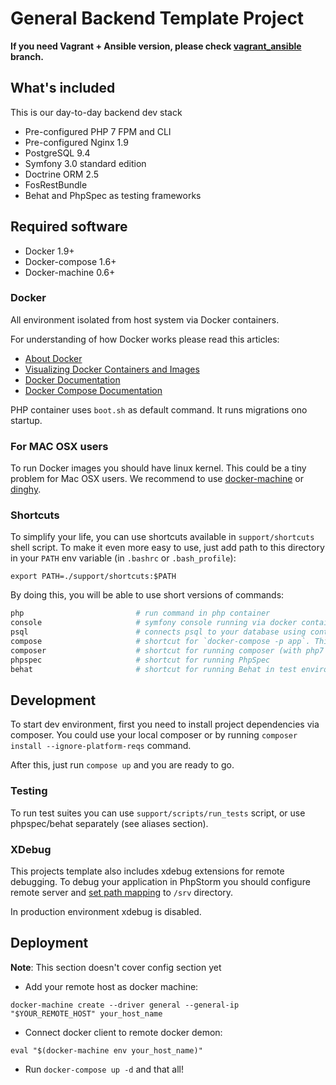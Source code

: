 General Backend Template Project
===================================

**If you need Vagrant + Ansible version, please check [vagrant_ansible](https://github.com/intellectsoft-uk/symfony-skeleton/tree/vagrant_ansible) branch.**

## What's included

This is our day-to-day backend dev stack

 - Pre-configured PHP 7 FPM and CLI
 - Pre-configured Nginx 1.9
 - PostgreSQL 9.4
 - Symfony 3.0 standard edition
 - Doctrine ORM 2.5
 - FosRestBundle
 - Behat and PhpSpec as testing frameworks

## Required software

 - Docker 1.9+
 - Docker-compose 1.6+
 - Docker-machine 0.6+

### Docker

All environment isolated from host system via Docker containers.

For understanding of how Docker works please read this articles:

 - [About Docker](http://www.wintellect.com/devcenter/paulballard/what-developers-need-to-know-about-docker)
 - [Visualizing Docker Containers and Images](http://merrigrove.blogspot.com.by/2015/10/visualizing-docker-containers-and-images.html)
 - [Docker Documentation](https://docs.docker.com/engine/misc/)
 - [Docker Compose Documentation](https://docs.docker.com/compose/)

PHP container uses `boot.sh` as default command. It runs migrations ono startup.

### For MAC OSX users

To run Docker images you should have linux kernel. This could be a tiny problem for Mac OSX users. We recommend to use [docker-machine](https://docs.docker.com/v1.8/installation/mac/) or [dinghy](https://github.com/codekitchen/dinghy).

### Shortcuts

To simplify your life, you can use shortcuts available in `support/shortcuts` shell script. To make it even more easy to use, just add path to this directory in your `PATH` env variable (in `.bashrc` or `.bash_profile`):

```
export PATH=./support/shortcuts:$PATH
```

By doing this, you will be able to use short versions of commands:

```bash
php                         # run command in php container
console                     # symfony console running via docker container
psql                        # connects psql to your database using containers
compose                     # shortcut for `docker-compose -p app`. This needed until docker-compose 1.7 is released.
composer                    # shortcut for running composer (with php7 in separate docker container)
phpspec                     # shortcut for running PhpSpec
behat                       # shortcut for running Behat in test environment
```

## Development

To start dev environment, first you need to install project dependencies via composer. You could use your local composer or by running `composer install --ignore-platform-reqs` command.

After this, just run `compose up` and you are ready to go.

### Testing

To run test suites you can use `support/scripts/run_tests` script, or use phpspec/behat separately (see aliases section).

### XDebug

This projects template also includes xdebug extensions for remote debugging. To debug your application in PhpStorm you should configure remote server and [set path mapping](https://www.jetbrains.com/phpstorm/help/override-server-path-mappings-dialog.html) to `/srv` directory.

In production environment xdebug is disabled.

## Deployment

**Note**: This section doesn't cover config section yet

 - Add your remote host as docker machine:

```
docker-machine create --driver general --general-ip "$YOUR_REMOTE_HOST" your_host_name
```

 - Connect docker client to remote docker demon:

```
eval "$(docker-machine env your_host_name)"
```

 - Run `docker-compose up -d` and that all!


